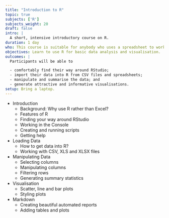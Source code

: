 ```yaml
---
title: "Introduction to R"
topic: true
subjects: ['R']
subjects_weight: 20
draft: false
intro: |
  A short, intensive introductory course on R.
duration: 1 day
who: This course is suitable for anybody who uses a spreadsheet to work with data. No prior programming knowledge required.
objectives: Learn to use R for basic data analysis and visualisation.
outcomes: |
  Participants will be able to

  - comfortably find their way around RStudio;
  - import their data into R from CSV files and spreadsheets;
  - manipulate and summarise the data; and
  - generate attractive and informative visualisations.
setup: Bring a laptop.
---
```


<!--
Unit 1: Basic Programming with R

Introduction to R
What is R?
Why R?
How to learn R
RStudio, packages, and the workspace
Basic R language elements
Data object types
Local data import/export
Introducing functions and control statements
In-depth study of data objects
Functions
Functional Programming
Unit 2: Basic Data Elements

Data transformation
Reshape
Split
Combine
Character manipulation
String manipulation
Dates and timestamps
Web data capture
API data sources
Connecting to an external database
Unit 3: Manipulating Data with “dplyr”

Subset, transform, and reorder datasets
Join datasets
Groupwise operations on datasets
Unit 4: Data Graphics and Data Visualization

Core ideas of data graphics and data visualization
R graphics engines
Base
Grid
Lattice
ggplot2
Big data graphics with ggplot2
Unit 5: Advanced Visualization

Customized graphics with ggplot2
Titles
Coordinate systems
Scales
Themes
Axis labels
Legends
Other plotting cases
Violin Plots
Pie charts
Mosaic plots
Hierarchical tree diagrams
scatter plots with multidimensional data
Time-series visualizations
Maps
R and interactive visualizations
-->

- Introduction
	* Background: Why use R rather than Excel?
	* Features of R
	* Finding your way around RStudio
	* Working in the Console
	* Creating and running scripts
	* Getting help
- Loading Data
	* How to get data into R?
	* Working with CSV, XLS and XLSX files
- Manipulating Data
	* Selecting columns
	* Manipulating columns
	* Filtering rows
	* Generating summary statistics
- Visualisation
	* Scatter, line and bar plots
	* Styling plots
- Markdown
	* Creating beautiful automated reports
	* Adding tables and plots
